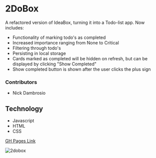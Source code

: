 # 2DoBox

A refactored version of IdeaBox, turning it into a Todo-list app.
Now includes:
* Functionality of marking todo's as completed
* Increased importance ranging from None to Critical
* Filtering through todo's
* Persisting in local storage
* Cards marked as completed will be hidden on refresh, but can be displayed by clicking "Show Completed"
* Show completed button is shown after the user clicks the plus sign

### Contributors

* Nick Dambrosio

## Technology

* Javascript 
* HTML 
* CSS

[GH Pages Link](https://sojurner.github.io/2DoBox-Pivot/)

![2dobox](https://user-images.githubusercontent.com/35910428/47127870-241c9300-d24c-11e8-946d-f98b6634fcd4.gif)

